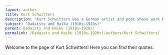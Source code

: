 ```yaml
---
layout: author
title: Kurt Schwitters
description: "Kurt Schwitters was a German artist and poet whose work bridged Dada and modernism. His poems often included nature themes, employing collage and sound poetry to create a unique intersection of words and the world around him."
subject: "Dadaists and Haiku (1910s–1920s)"
parent: Dadaists and Haiku (1910s–1920s)
permalink: /Dadaists and Haiku (1910s–1920s)/authors/Kurt-Schwitters/
---
```


Welcome to the page of Kurt Schwitters! Here you can find their quotes.
